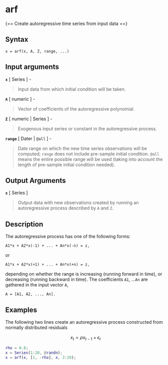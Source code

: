 # arf  

{== Create autoregressive time series from input data ==}


## Syntax 

    x = arf(x, A, Z, range, ...)


## Input arguments 

__`x`__ [ Series ] - 
> 
> Input data from which initial condition will be taken.
> 

__`A`__ [ numeric ] - 
> 
> Vector of coefficients of the autoregressive polynomial.
> 

__`Z`__ [ numeric | Series ] - 
>
> Exogenous input series or constant in the autoregressive process.
> 

__`range`__ [ Dater | `@all` ] - 
>
> Date range on which the new time series observations will be computed;
> `range` does not include pre-sample initial condition. `@all` means the
> entire possible range will be used (taking into account the length of
> pre-sample initial condition needed).
>


## Output Arguments 

__`x`__ [ Series ] 
> 
> Output data with new observations created by running an autoregressive
> process described by `A` and `Z`.
> 

## Description

The autoregressive process has one of the following forms:

    A1*x + A2*x(-1) + ... + An*x(-n) = z, 

or

    A1*x + A2*x(+1) + ... + An*x(+n) = z, 

depending on whether the range is increasing (running forward in time), 
or decreasing (running backward in time). The coefficients `A1`, ...`An`
are gathered in the input vector `A`, 

    A = [A1, A2, ..., An].


## Examples

The following two lines create an autoregressive process constructed from
normally distributed residuals

$$ x_t = \rho x_{t-1} + \epsilon_t $$


```matlab
rho = 0.8;
x = Series(1:20, @randn);
x = arf(x, [1, -rho], x, 2:20);
```


